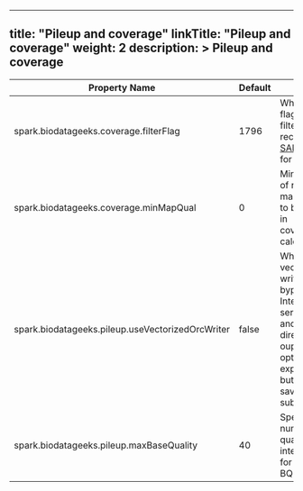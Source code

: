 
---
title: "Pileup and coverage"
linkTitle: "Pileup and coverage"
weight: 2
description: >
    Pileup and coverage
---

| Property Name                           | Default         | Meaning                                                                            |
|-----------------------------------------|-----------------|------------------------------------------------------------------------------------|
|spark.biodatageeks.coverage.filterFlag | 1796 | Which SAM flags to use for filtering records. Check [SAM explainer](https://broadinstitute.github.io/picard/explain-flags.html) for details.|
|spark.biodatageeks.coverage.minMapQual| 0| Minimal value of reads' mapping quality to be included in coverage/pileup calculations |
|spark.biodatageeks.pileup.useVectorizedOrcWriter | false | Whether to use vectorized ORC writer and to bypass Spark's InternalRow serialization and write directly to the ouput file. This option is still experimental but speeds up saving results substantially.|
|spark.biodatageeks.pileup.maxBaseQuality | 40 | Specify the number of base quality values - internally used for allocating BQ counters. |

